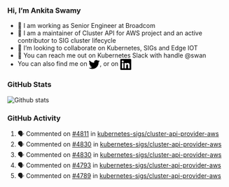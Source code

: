 ### Hi, I’m Ankita Swamy

- 💼 I am working as Senior Engineer at Broadcom
- 👀 I am a maintainer of Cluster API for AWS project and an active contributor to SIG cluster lifecycle
- 💞️ I’m looking to collaborate on Kubernetes, SIGs and Edge IOT
- 💬 You can reach me out on Kubernetes Slack with handle @swan
- You can also find me on <a href="https://twitter.com/SwamyAnkita" target="blank"><img align="center" src="https://raw.githubusercontent.com/Ankitasw/Ankitasw/master/svg/twitter.svg" alt="Ankitasw" height="25" width="25" color="#1DA1f2" /></a>, or on <a href="https://www.linkedin.com/in/Ankitaswamy/" target="blank"><img align="center" src="https://raw.githubusercontent.com/Ankitasw/Ankitasw/master/svg/linkedin.svg" alt="Ankitasw" height="25" width="25" /></a>

### GitHub Stats
![Github stats](https://github-readme-stats.vercel.app/api?username=Ankitasw&count_private=true&show_icons=true&theme=tokyonight)

### GitHub Activity 
<!--START_SECTION:activity-->
1. 🗣 Commented on [#4811](https://github.com/kubernetes-sigs/cluster-api-provider-aws/pull/4811#issuecomment-1980163523) in [kubernetes-sigs/cluster-api-provider-aws](https://github.com/kubernetes-sigs/cluster-api-provider-aws)
2. 🗣 Commented on [#4830](https://github.com/kubernetes-sigs/cluster-api-provider-aws/pull/4830#issuecomment-1980162400) in [kubernetes-sigs/cluster-api-provider-aws](https://github.com/kubernetes-sigs/cluster-api-provider-aws)
3. 🗣 Commented on [#4830](https://github.com/kubernetes-sigs/cluster-api-provider-aws/pull/4830#issuecomment-1980161600) in [kubernetes-sigs/cluster-api-provider-aws](https://github.com/kubernetes-sigs/cluster-api-provider-aws)
4. 🗣 Commented on [#4793](https://github.com/kubernetes-sigs/cluster-api-provider-aws/pull/4793#issuecomment-1980157785) in [kubernetes-sigs/cluster-api-provider-aws](https://github.com/kubernetes-sigs/cluster-api-provider-aws)
5. 🗣 Commented on [#4789](https://github.com/kubernetes-sigs/cluster-api-provider-aws/pull/4789#issuecomment-1980157355) in [kubernetes-sigs/cluster-api-provider-aws](https://github.com/kubernetes-sigs/cluster-api-provider-aws)
<!--END_SECTION:activity-->
